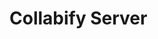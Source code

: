 # Collabify Server

<!-- Backend Dependencies:
npm i bcrypt cloudinary cookie-parser cookie-session cors dotenv express https jsonwebtoken mongodb mongoose multer passport passport-google-oauth20 socket.io url
-->